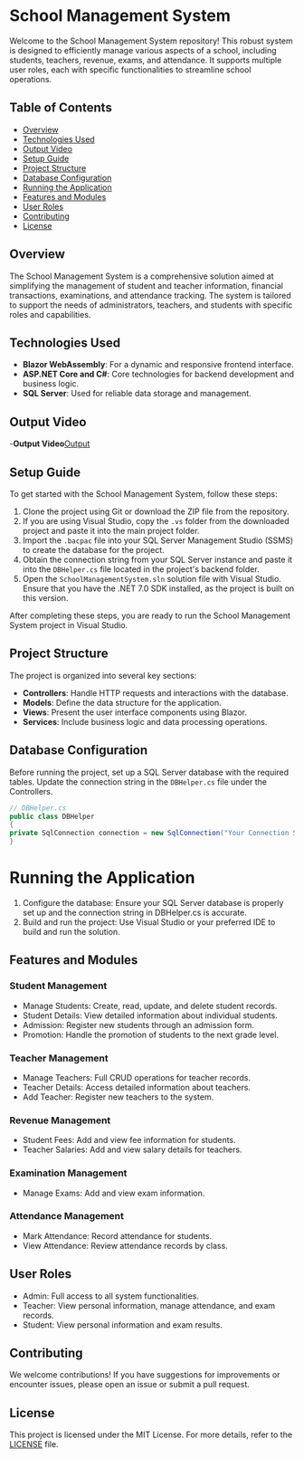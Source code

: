 # School Management System

Welcome to the School Management System repository! This robust system is designed to efficiently manage various aspects of a school, including students, teachers, revenue, exams, and attendance. It supports multiple user roles, each with specific functionalities to streamline school operations.

## Table of Contents

- [Overview](#overview)
- [Technologies Used](#technologies-used)
- [Output Video](#output-video)
- [Setup Guide](#setup-guide)
- [Project Structure](#project-structure)
- [Database Configuration](#database-configuration)
- [Running the Application](#running-the-application)
- [Features and Modules](#features-and-modules)
- [User Roles](#user-roles)
- [Contributing](#contributing)
- [License](#license)

## Overview

The School Management System is a comprehensive solution aimed at simplifying the management of student and teacher information, financial transactions, examinations, and attendance tracking. The system is tailored to support the needs of administrators, teachers, and students with specific roles and capabilities.

## Technologies Used

- **Blazor WebAssembly**: For a dynamic and responsive frontend interface.
- **ASP.NET Core and C#**: Core technologies for backend development and business logic.
- **SQL Server**: Used for reliable data storage and management.

## Output Video

-**Output Video**[Output](https://github-production-user-asset-6210df.s3.amazonaws.com/95362670/341114258-9c3473f2-890e-48af-aa04-2df35cff394c.mp4?X-Amz-Algorithm=AWS4-HMAC-SHA256&X-Amz-Credential=AKIAVCODYLSA53PQK4ZA%2F20240619%2Fus-east-1%2Fs3%2Faws4_request&X-Amz-Date=20240619T143424Z&X-Amz-Expires=300&X-Amz-Signature=8f00a9f35fe5cf7c19e45a0d24b05a9428758f132ea4e5ea3b2f164810098d94&X-Amz-SignedHeaders=host&actor_id=95362670&key_id=0&repo_id=817129624)

## Setup Guide

To get started with the School Management System, follow these steps:

1. Clone the project using Git or download the ZIP file from the repository.
2. If you are using Visual Studio, copy the `.vs` folder from the downloaded project and paste it into the main project folder.
3. Import the `.bacpac` file into your SQL Server Management Studio (SSMS) to create the database for the project.
4. Obtain the connection string from your SQL Server instance and paste it into the `DBHelper.cs` file located in the project's backend folder.
5. Open the `SchoolManagementSystem.sln` solution file with Visual Studio. Ensure that you have the .NET 7.0 SDK installed, as the project is built on this version.

After completing these steps, you are ready to run the School Management System project in Visual Studio.


## Project Structure

The project is organized into several key sections:

- **Controllers**: Handle HTTP requests and interactions with the database.
- **Models**: Define the data structure for the application.
- **Views**: Present the user interface components using Blazor.
- **Services**: Include business logic and data processing operations.

## Database Configuration

Before running the project, set up a SQL Server database with the required tables. Update the connection string in the `DBHelper.cs` file under the Controllers.


```csharp
// DBHelper.cs
public class DBHelper
{
private SqlConnection connection = new SqlConnection("Your Connection String");
}
```

# Running the Application
1. Configure the database: Ensure your SQL Server database is properly set up and the connection string in DBHelper.cs is accurate.
2. Build and run the project: Use Visual Studio or your preferred IDE to build and run the solution.

## Features and Modules

### Student Management
- Manage Students: Create, read, update, and delete student records.
- Student Details: View detailed information about individual students.
- Admission: Register new students through an admission form.
- Promotion: Handle the promotion of students to the next grade level.

### Teacher Management
- Manage Teachers: Full CRUD operations for teacher records.
- Teacher Details: Access detailed information about teachers.
- Add Teacher: Register new teachers to the system.

### Revenue Management
- Student Fees: Add and view fee information for students.
- Teacher Salaries: Add and view salary details for teachers.

### Examination Management
- Manage Exams: Add and view exam information.

### Attendance Management
- Mark Attendance: Record attendance for students.
- View Attendance: Review attendance records by class.

## User Roles
- Admin: Full access to all system functionalities.
- Teacher: View personal information, manage attendance, and exam records.
- Student: View personal information and exam results.

## Contributing
We welcome contributions! If you have suggestions for improvements or encounter issues, please open an issue or submit a pull request.

## License
This project is licensed under the MIT License. For more details, refer to the [LICENSE](https://github.com/FarazIbrar/School-Management-System?tab=MIT-1-ov-file#readme) file.


